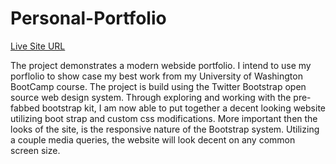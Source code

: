 # Personal-Portfolio

[Live Site URL](https://samuelfox1.github.io/Personal-Portfolio/)

The project demonstrates a modern webside portfolio.
I intend to use my porflolio to show case my best work from my University of Washington BootCamp course.
The project is build using the Twitter Bootstrap open source web design system.
Through exploring and working with the pre-fabbed bootstrap kit, I am now able to put together a decent looking website utilizing boot strap and custom css modifications.
More important then the looks of the site, is the responsive nature of the Bootstrap system.
Utilizing a couple media queries, the website will look decent on any common screen size.
